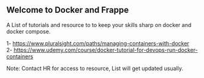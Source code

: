 ## Welcome to Docker and Frappe 
A List of tutorials and resource to to keep your skills sharp on docker and docker compose. 

1- https://www.pluralsight.com/paths/managing-containers-with-docker  
2- https://www.udemy.com/course/docker-tutorial-for-devops-run-docker-containers


Note: Contact HR for access to resource, List will get updated usually.
